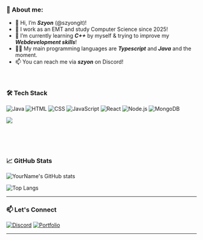 ### 👋 About me:

- 👋 Hi, I’m ***Szyon*** (@szyongit)!
- 👀 I work as an EMT and study Computer Science since 2025!
- 🌱 I’m currently learning ***C++*** by myself & trying to improve my ***Webdevelopment skills***!
- 👩‍💻 My main programming languages are ***Typescript*** and ***Java*** and the moment.
- 📫 You can reach me via ***szyon*** on Discord!<br/><br/><br/>

### 🛠️ Tech Stack

![Java](https://img.shields.io/badge/-React-black?style=flat-square&logo=java)
![HTML](https://img.shields.io/badge/-JavaScript-black?style=flat-square&logo=html)
![CSS](https://img.shields.io/badge/-JavaScript-black?style=flat-square&logo=css)
![JavaScript](https://img.shields.io/badge/-JavaScript-black?style=flat-square&logo=javascript)
![React](https://img.shields.io/badge/-React-black?style=flat-square&logo=react)
![Node.js](https://img.shields.io/badge/-Node.js-black?style=flat-square&logo=node.js)
![MongoDB](https://img.shields.io/badge/-MongoDB-black?style=flat-square&logo=mongodb)

<img src="https://github-readme-stats.vercel.app/api/top-langs/?username=szyongit&layout=compact&theme=tokyonight" />

<br/><br/><br/>

### 📈 GitHub Stats

![YourName's GitHub stats](https://github-readme-stats.vercel.app/api?username=szyongit&show_icons=true&theme=radical)

![Top Langs](https://github-readme-stats.vercel.app/api/top-langs/?username=szyongit&layout=compact&theme=radical)

---

### 📫 Let's Connect

[![Discord](https://img.shields.io/badge/Discord-%237289DA.svg?style=for-the-badge&logo=discord&logoColor=white)](https://discordapp.com/users/637347742766858250)
[![Portfolio](https://img.shields.io/badge/-Portfolio-000?style=flat-square&logo=firefox&logoColor=white)](https://szyon.at)

---

<!---![GitHub Stats](https://github-readme-streak-stats.herokuapp.com/?user=your-github-username&theme=tokyonight)--->


<!---
szyongit/szyongit is a ✨ special ✨ repository because its `README.md` (this file) appears on your GitHub profile.
You can click the Preview link to take a look at your changes.
--->

<!---
but I am looking forward to ***other languages***!
--->
